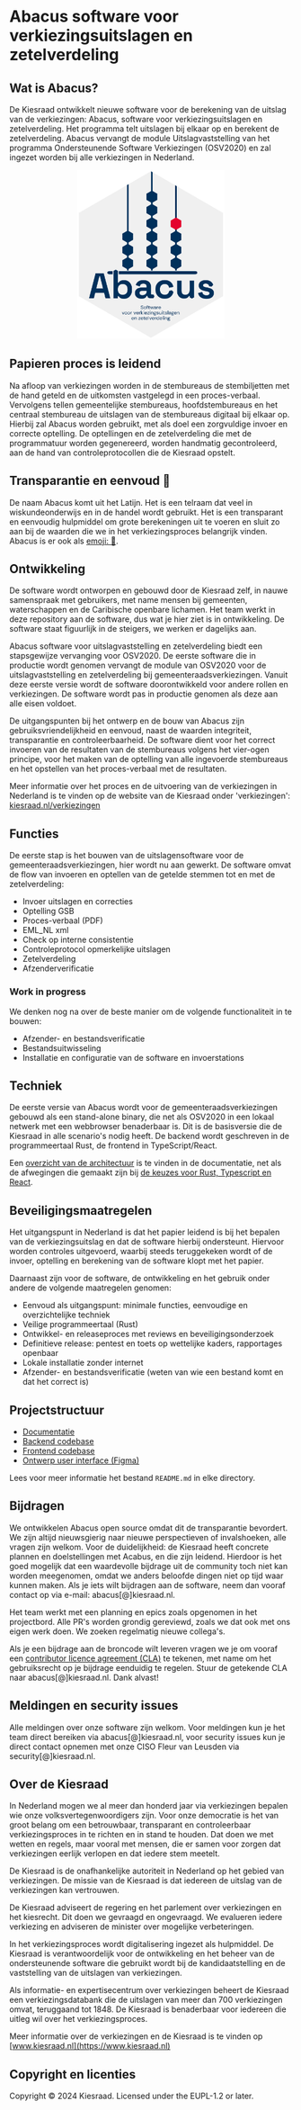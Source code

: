 # Abacus software voor verkiezingsuitslagen en zetelverdeling

## Wat is Abacus?
De Kiesraad ontwikkelt nieuwe software voor de berekening van de uitslag van de verkiezingen: Abacus, software voor verkiezingsuitslagen en zetelverdeling. Het programma telt uitslagen bij elkaar op en berekent de zetelverdeling. Abacus vervangt de module Uitslagvaststelling van het programma Ondersteunende Software Verkiezingen (OSV2020) en zal ingezet worden bij alle verkiezingen in Nederland. 

<p align="center">
<img src="/documentatie/img/abacus.svg" alt="Abacus software voor verkiezingsuitslagen en zetelverdeling" height="300px">
</p>

## Papieren proces is leidend
Na afloop van verkiezingen worden in de stembureaus de stembiljetten met de hand geteld en de uitkomsten vastgelegd in een proces-verbaal. Vervolgens tellen gemeentelijke stembureaus, hoofdstembureaus en het centraal stembureau de uitslagen van de stembureaus digitaal bij elkaar op. Hierbij zal Abacus worden gebruikt, met als doel een zorgvuldige invoer en correcte optelling. De optellingen en de zetelverdeling die met de programmatuur worden gegenereerd, worden handmatig gecontroleerd, aan de hand van controleprotocollen die de Kiesraad opstelt.

## Transparantie en eenvoud 🧮

De naam Abacus komt uit het Latijn. Het is een telraam dat veel in wiskundeonderwijs en in de handel wordt gebruikt. Het is een transparant en eenvoudig hulpmiddel om grote berekeningen uit te voeren en sluit zo aan bij de waarden die we in het verkiezingsproces belangrijk vinden. Abacus is er ook als [emoji: 🧮](https://unicode.org/emoji/charts/full-emoji-list.html#1f9ee).

## Ontwikkeling

De software wordt ontworpen en gebouwd door de Kiesraad zelf, in nauwe samenspraak met gebruikers, met name mensen bij gemeenten, waterschappen en de Caribische openbare lichamen. Het team werkt in deze repository aan de software, dus wat je hier ziet is in ontwikkeling. De software staat figuurlijk in de steigers, we werken er dagelijks aan.

Abacus software voor uitslagvaststelling en zetelverdeling biedt een stapsgewijze vervanging voor OSV2020. De eerste software die in productie wordt genomen vervangt de module van OSV2020 voor de uitslagvaststelling en zetelverdeling bij gemeenteraadsverkiezingen. Vanuit deze eerste versie wordt de software doorontwikkeld voor andere rollen en verkiezingen. De software wordt pas in productie genomen als deze aan alle eisen voldoet.

De uitgangspunten bij het ontwerp en de bouw van Abacus zijn gebruiksvriendelijkheid en eenvoud, naast de waarden integriteit, transparantie en controleerbaarheid. De software dient voor het correct invoeren van de resultaten van de stembureaus volgens het vier-ogen principe, voor het maken van de optelling van alle ingevoerde stembureaus en het opstellen van het proces-verbaal met de resultaten. 

Meer informatie over het proces en de uitvoering van de verkiezingen in Nederland is te vinden op de website van de Kiesraad onder 'verkiezingen': [kiesraad.nl/verkiezingen](https://www.kiesraad.nl/verkiezingen)

## Functies

De eerste stap is het bouwen van de uitslagensoftware voor de gemeenteraadsverkiezingen, hier wordt nu aan gewerkt. De software omvat de flow van invoeren en optellen van de getelde stemmen tot en met de zetelverdeling:

- Invoer uitslagen en correcties
- Optelling GSB
- Proces-verbaal (PDF)
- EML_NL xml
- Check op interne consistentie
- Controleprotocol opmerkelijke uitslagen
- Zetelverdeling
- Afzenderverificatie

### Work in progress

We denken nog na over de beste manier om de volgende functionaliteit in te bouwen: 

- Afzender- en bestandsverificatie
- Bestandsuitwisseling
- Installatie en configuratie van de software en invoerstations

## Techniek

De eerste versie van Abacus wordt voor de gemeenteraadsverkiezingen gebouwd als een stand-alone binary, die net als OSV2020 in een lokaal netwerk met een webbrowser benaderbaar is. Dit is de basisversie die de Kiesraad in alle scenario's nodig heeft. De backend wordt geschreven in de programmeertaal Rust, de frontend in TypeScript/React. 

Een [overzicht van de architectuur](/documentatie/softwarearchitectuur/Overzicht.md) is te vinden in de documentatie, net als de afwegingen die gemaakt zijn bij [de keuzes voor Rust, Typescript en React](</documentatie/softwarearchitectuur/Overwegingen talen en frameworks.md>). 

## Beveiligingsmaatregelen

Het uitgangspunt in Nederland is dat het papier leidend is bij het bepalen van de verkiezingsuitslag en dat de software hierbij ondersteunt. Hiervoor worden controles uitgevoerd, waarbij steeds teruggekeken wordt of de invoer, optelling en berekening van de software klopt met het papier.

Daarnaast zijn voor de software, de ontwikkeling en het gebruik onder andere de volgende maatregelen genomen:

* Eenvoud als uitgangspunt: minimale functies, eenvoudige en overzichtelijke techniek
* Veilige programmeertaal (Rust)
* Ontwikkel- en releaseproces met reviews en beveiligingsonderzoek
* Definitieve release: pentest en toets op wettelijke kaders, rapportages openbaar
* Lokale installatie zonder internet
* Afzender- en bestandsverificatie (weten van wie een bestand komt en dat het correct is)

## Projectstructuur

- [Documentatie](/documentatie/)
- [Backend codebase](/backend/)
- [Frontend codebase](/frontend/)
- [Ontwerp user interface (Figma)](https://www.figma.com/design/xHDfsv69Nhmk3IrWC0303B/Public---Kiesraad---Abacus-optelsoftware?node-id=3190-28385&t=VnghjibSJMqrQepm-1)

Lees voor meer informatie het bestand `README.md` in elke directory.

## Bijdragen

We ontwikkelen Abacus open source omdat dit de transparantie bevordert. We zijn altijd nieuwsgierig naar nieuwe perspectieven of invalshoeken, alle vragen zijn welkom. Voor de duidelijkheid: de Kiesraad heeft concrete plannen en doelstellingen met Acabus, en die zijn leidend. Hierdoor is het goed mogelijk dat een waardevolle bijdrage uit de community toch niet kan worden meegenomen, omdat we anders beloofde dingen niet op tijd waar kunnen maken. Als je iets wilt bijdragen aan de software, neem dan vooraf contact op via e-mail: abacus[@]kiesraad.nl. 

Het team werkt met een planning en epics zoals opgenomen in het projectbord. Alle PR's worden grondig gereviewd, zoals we dat ook met ons eigen werk doen. We zoeken regelmatig nieuwe collega's. 

Als je een bijdrage aan de broncode wilt leveren vragen we je om vooraf een [contributor licence agreement (CLA)](/CLA.md) te tekenen, met name om het gebruiksrecht op je bijdrage eenduidig te regelen. Stuur de getekende CLA naar abacus[@]kiesraad.nl. Dank alvast!

## Meldingen en security issues

Alle meldingen over onze software zijn welkom. Voor meldingen kun je het team direct bereiken via abacus[@]kiesraad.nl, voor security issues kun je direct contact opnemen met onze CISO Fleur van Leusden via security[@]kiesraad.nl. 

## Over de Kiesraad

In Nederland mogen we al meer dan honderd jaar via verkiezingen bepalen wie onze volksvertegenwoordigers zijn. Voor onze democratie is het van groot belang om een betrouwbaar, transparant en controleerbaar verkiezingsproces in te richten en in stand te houden. Dat doen we met wetten en regels, maar vooral met mensen, die er samen voor zorgen dat verkiezingen eerlijk verlopen en dat iedere stem meetelt.

De Kiesraad is de onafhankelijke autoriteit in Nederland op het gebied van verkiezingen. De missie van de Kiesraad is dat iedereen de uitslag van de verkiezingen kan vertrouwen. 

De Kiesraad adviseert de regering en het parlement over verkiezingen en het kiesrecht. Dit doen we gevraagd en ongevraagd. We evalueren iedere verkiezing en adviseren de minister over mogelijke verbeteringen. 

In het verkiezingsproces wordt digitalisering ingezet als hulpmiddel. De Kiesraad is verantwoordelijk voor de ontwikkeling en het beheer van de ondersteunende software die gebruikt wordt bij de kandidaatstelling en de vaststelling van de uitslagen van verkiezingen. 

Als informatie- en expertisecentrum over verkiezingen beheert de Kiesraad een verkiezingsdatabank die de uitslagen van meer dan 700 verkiezingen omvat, teruggaand tot 1848. De Kiesraad is benaderbaar voor iedereen die uitleg wil over het verkiezingsproces.

Meer informatie over de verkiezingen en de Kiesraad is te vinden op [www.kiesraad.nl](https://www.kiesraad.nl)

## Copyright en licenties

Copyright © 2024 Kiesraad. Licensed under the EUPL-1.2 or later.
